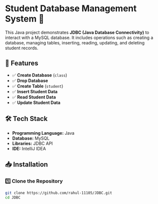 # Student Database Management System 🏫

This Java project demonstrates **JDBC (Java Database Connectivity)** to interact with a MySQL database. It includes operations such as creating a database, managing tables, inserting, reading, updating, and deleting student records.

## 📌 Features
- ✅ **Create Database** (`class`)
- ✅ **Drop Database** 
- ✅ **Create Table** (`student`)
- ✅ **Insert Student Data**
- ✅ **Read Student Data**
- ✅ **Update Student Data**

## 🛠 Tech Stack
- **Programming Language:** Java  
- **Database:** MySQL  
- **Libraries:** JDBC API  
- **IDE:** IntelliJ IDEA  

## 📥 Installation
### 1️⃣ **Clone the Repository**
```bash
git clone https://github.com/rahul-11105/JDBC.git
cd JDBC

